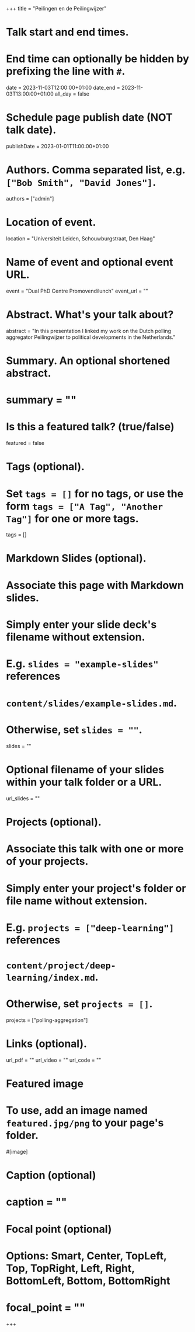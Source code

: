 +++
title = "Peilingen en de Peilingwijzer"

# Talk start and end times.
#   End time can optionally be hidden by prefixing the line with `#`.
date = 2023-11-03T12:00:00+01:00
date_end = 2023-11-03T13:00:00+01:00
all_day = false

# Schedule page publish date (NOT talk date).
publishDate = 2023-01-01T11:00:00+01:00

# Authors. Comma separated list, e.g. `["Bob Smith", "David Jones"]`.
authors = ["admin"]

# Location of event.
location = "Universiteit Leiden, Schouwburgstraat, Den Haag"

# Name of event and optional event URL.
event = "Dual PhD Centre Promovendilunch"
event_url = ""

# Abstract. What's your talk about?
abstract = "In this presentation I linked my work on the Dutch polling aggregator Peilingwijzer to political developments in the Netherlands."

# Summary. An optional shortened abstract.
# summary = ""

# Is this a featured talk? (true/false)
featured = false

# Tags (optional).
#   Set `tags = []` for no tags, or use the form `tags = ["A Tag", "Another Tag"]` for one or more tags.
tags = []

# Markdown Slides (optional).
#   Associate this page with Markdown slides.
#   Simply enter your slide deck's filename without extension.
#   E.g. `slides = "example-slides"` references 
#   `content/slides/example-slides.md`.
#   Otherwise, set `slides = ""`.
slides = ""

# Optional filename of your slides within your talk folder or a URL.
url_slides = ""

# Projects (optional).
#   Associate this talk with one or more of your projects.
#   Simply enter your project's folder or file name without extension.
#   E.g. `projects = ["deep-learning"]` references 
#   `content/project/deep-learning/index.md`.
#   Otherwise, set `projects = []`.
projects = ["polling-aggregation"]

# Links (optional).
url_pdf = ""
url_video = ""
url_code = ""

# Featured image
# To use, add an image named `featured.jpg/png` to your page's folder. 
#[image]
  # Caption (optional)
#  caption = ""

  # Focal point (optional)
  # Options: Smart, Center, TopLeft, Top, TopRight, Left, Right, BottomLeft, Bottom, BottomRight
#  focal_point = "" 
+++
